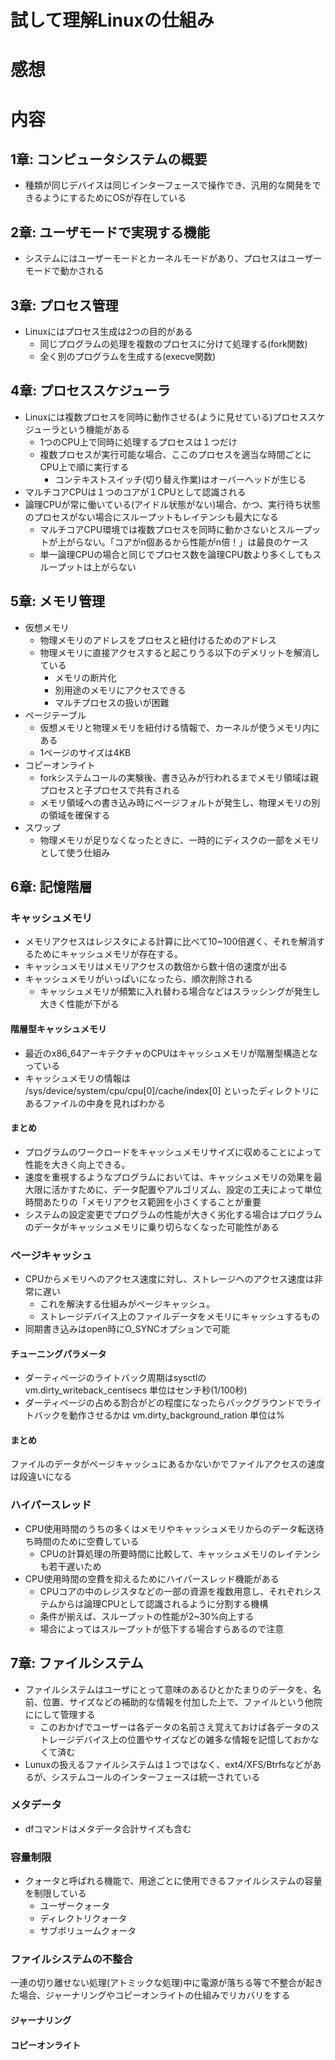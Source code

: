 # 試して理解Linuxの仕組み

# 感想

# 内容
## 1章: コンピュータシステムの概要
- 種類が同じデバイスは同じインターフェースで操作でき、汎用的な開発をできるようにするためにOSが存在している

## 2章: ユーザモードで実現する機能
- システムにはユーザーモードとカーネルモードがあり、プロセスはユーザーモードで動かされる

## 3章: プロセス管理
- Linuxにはプロセス生成は2つの目的がある
    - 同じプログラムの処理を複数のプロセスに分けて処理する(fork関数)
    - 全く別のプログラムを生成する(execve関数)

## 4章: プロセススケジューラ
- Linuxには複数プロセスを同時に動作させる(ように見せている)プロセススケジューラという機能がある
    - 1つのCPU上で同時に処理するプロセスは１つだけ
    - 複数プロセスが実行可能な場合、ここのプロセスを適当な時間ごとにCPU上で順に実行する
        - コンテキストスイッチ(切り替え作業)はオーバーヘッドが生じる
- マルチコアCPUは１つのコアが１CPUとして認識される
- 論理CPUが常に働いている(アイドル状態がない)場合、かつ、実行待ち状態のプロセスがない場合にスループットもレイテンシも最大になる
    - マルチコアCPU環境では複数プロセスを同時に動かさないとスループットが上がらない。「コアがn個あるから性能がn倍！」は最良のケース
    - 単一論理CPUの場合と同じでプロセス数を論理CPU数より多くしてもスループットは上がらない

## 5章: メモリ管理
- 仮想メモリ
    - 物理メモリのアドレスをプロセスと紐付けるためのアドレス
    - 物理メモリに直接アクセスすると起こりうる以下のデメリットを解消している
        - メモリの断片化
        - 別用途のメモリにアクセスできる
        - マルチプロセスの扱いが困難
- ページテーブル
    - 仮想メモリと物理メモリを紐付ける情報で、カーネルが使うメモリ内にある
    - 1ページのサイズは4KB
- コピーオンライト
    - forkシステムコールの実験後、書き込みが行われるまでメモリ領域は親プロセスと子プロセスで共有される
    - メモリ領域への書き込み時にページフォルトが発生し、物理メモリの別の領域を確保する
- スワップ
    - 物理メモリが足りなくなったときに、一時的にディスクの一部をメモリとして使う仕組み

## 6章: 記憶階層
### キャッシュメモリ
- メモリアクセスはレジスタによる計算に比べて10~100倍遅く、それを解消するためにキャッシュメモリが存在する。
- キャッシュメモリはメモリアクセスの数倍から数十倍の速度が出る
- キャッシュメモリがいっぱいになったら、順次削除される
    - キャッシュメモリが頻繁に入れ替わる場合などはスラッシングが発生し大きく性能が下がる

#### 階層型キャッシュメモリ
- 最近のx86_64アーキテクチャのCPUはキャッシュメモリが階層型構造となっている
- キャッシュメモリの情報は /sys/device/system/cpu/cpu[0]/cache/index[0] といったディレクトリにあるファイルの中身を見ればわかる

#### まとめ
- プログラムのワークロードをキャッシュメモリサイズに収めることによって性能を大きく向上できる。
- 速度を重視するようなプログラムにおいては、キャッシュメモリの効果を最大限に活かすために、データ配置やアルゴリズム、設定の工夫によって単位時間あたりの「メモリアクセス範囲を小さくすることが重要
- システムの設定変更でプログラムの性能が大きく劣化する場合はプログラムのデータがキャッシュメモリに乗り切らなくなった可能性がある

### ページキャッシュ
- CPUからメモリへのアクセス速度に対し、ストレージへのアクセス速度は非常に遅い
    - これを解決する仕組みがページキャッシュ。
    - ストレージデバイス上のファイルデータをメモリにキャッシュするもの
- 同期書き込みはopen時にO_SYNCオプションで可能

#### チューニングパラメータ
- ダーティページのライトバック周期はsysctlのvm.dirty_writeback_centisecs 単位はセンチ秒(1/100秒)
- ダーティページの占める割合がどの程度になったらバックグラウンドでライトバックを動作させるかは vm.dirty_background_ration 単位は%

#### まとめ
ファイルのデータがページキャッシュにあるかないかでファイルアクセスの速度は段違いになる

### ハイパースレッド
- CPU使用時間のうちの多くはメモリやキャッシュメモリからのデータ転送待ち時間のために空費している
    - CPUの計算処理の所要時間に比較して、キャッシュメモリのレイテンシも若干遅いため
- CPU使用時間の空費を抑えるためにハイパースレッド機能がある
    - CPUコアの中のレジスタなどの一部の資源を複数用意し、それぞれシステムからは論理CPUとして認識されるように分割する機構
    - 条件が揃えば、スループットの性能が2~30%向上する
    - 場合によってはスループットが低下する場合すらあるので注意

## 7章: ファイルシステム
- ファイルシステムはユーザにとって意味のあるひとかたまりのデータを、名前、位置、サイズなどの補助的な情報を付加した上で、ファイルという他院ににして管理する
    - このおかげでユーザーは各データの名前さえ覚えておけば各データのストレージデバイス上の位置やサイズなどの雑多な情報を記憶しておかなくて済む
- Lunuxの扱えるファイルシステムは１つではなく、ext4/XFS/Btrfsなどがあるが、システムコールのインターフェースは統一されている

### メタデータ
- dfコマンドはメタデータ合計サイズも含む

### 容量制限
- クォータと呼ばれる機能で、用途ごとに使用できるファイルシステムの容量を制限している
    - ユーザークォータ
    - ディレクトリクォータ
    - サブボリュームクォータ

### ファイルシステムの不整合
一連の切り離せない処理(アトミックな処理)中に電源が落ちる等で不整合が起きた場合、ジャーナリングやコピーオンライトの仕組みでリカバリをする

#### ジャーナリング
#### コピーオンライト
